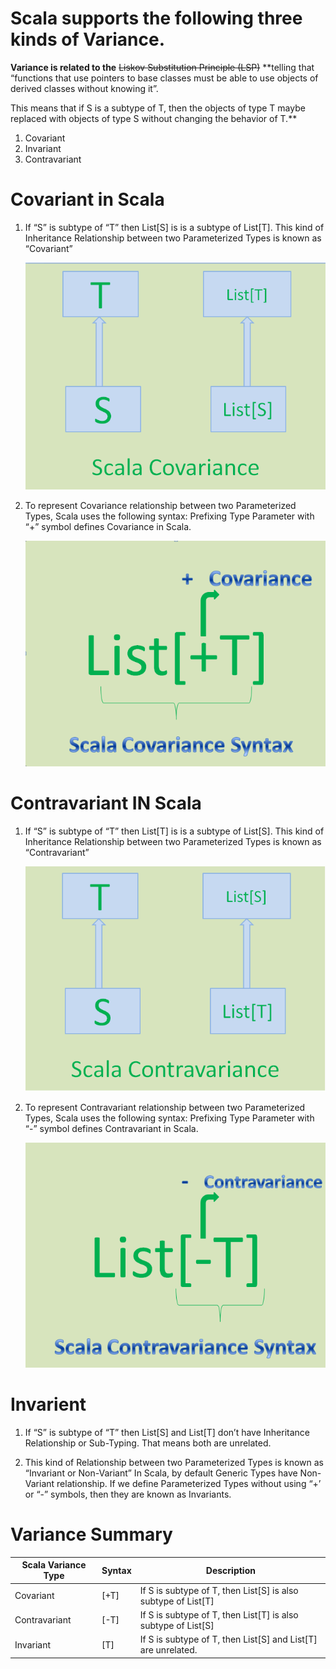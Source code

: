 # Scala supports the following three kinds of Variance.

   **Variance is related to the** ~~Liskov Substitution Principle (LSP)~~ **telling that 
  “functions that use pointers to base classes must be able to use objects of derived classes without knowing it”.
  
  This means that if S is a subtype of T, then the objects of type T maybe replaced with
  objects of type S without changing the behavior of T.**

1. Covariant
2. Invariant
3. Contravariant

# Covariant in Scala
1. If “S” is subtype of “T” then List[S] is is a subtype of List[T].
   This kind of Inheritance Relationship between two Parameterized Types is known as “Covariant”
   
   ![Image](https://github.com/IAmZero247/Scala_Learning/blob/main/images/scala-covariance1.png)
   
1. To represent Covariance relationship between two Parameterized Types, Scala uses the following syntax:
   Prefixing Type Parameter with “+” symbol defines Covariance in Scala.
   
   ![Image](https://github.com/IAmZero247/Scala_Learning/blob/main/images/scala-covariance2.png)
   
# Contravariant IN Scala
1. If “S” is subtype of “T” then List[T] is is a subtype of List[S].
   This kind of Inheritance Relationship between two Parameterized Types is known as “Contravariant”
   
   ![Image](https://github.com/IAmZero247/Scala_Learning/blob/main/images/scala-contravariance1.png)
   
1. To represent Contravariant relationship between two Parameterized Types, Scala uses the following syntax:
   Prefixing Type Parameter with “-” symbol defines Contravariant in Scala.
   
   ![Image](https://github.com/IAmZero247/Scala_Learning/blob/main/images/scala-contravariance2.png)

# Invarient
1. If “S” is subtype of “T” then List[S] and List[T] don’t have Inheritance Relationship or Sub-Typing. That means both are unrelated.

1. This kind of Relationship between two Parameterized Types is known as “Invariant or Non-Variant”
   In Scala, by default Generic Types have Non-Variant relationship. If we define Parameterized Types without using “+’ or “-” symbols, then they are known as Invariants.

# Variance Summary

|  Scala Variance Type	|    Syntax   |  Description |
| --------------------- | ----------- | -------------------------------- |
| Covariant | [+T] | If S is subtype of T, then List[S] is also subtype of List[T] |
| Contravariant | [-T] | If S is subtype of T, then List[T] is also subtype of List[S] |
| Invariant | [T] | If S is subtype of T, then List[S] and List[T] are unrelated. |

